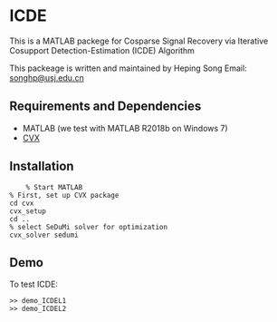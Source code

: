 # ICDE
This is a MATLAB packege for Cosparse Signal Recovery via Iterative Cosupport Detection-Estimation (ICDE) Algorithm


This packeage is written and maintained by Heping Song
Email: songhp@usj.edu.cn

## Requirements and Dependencies
- MATLAB (we test with MATLAB R2018b on Windows 7)
- [CVX](https://github.com/cvxr/CVX)

## Installation


        % Start MATLAB
	% First, set up CVX package
	cd cvx
	cvx_setup
	cd ..
	% select SeDuMi solver for optimization
	cvx_solver sedumi


## Demo

To test ICDE:

    >> demo_ICDEL1
    >> demo_ICDEL2

